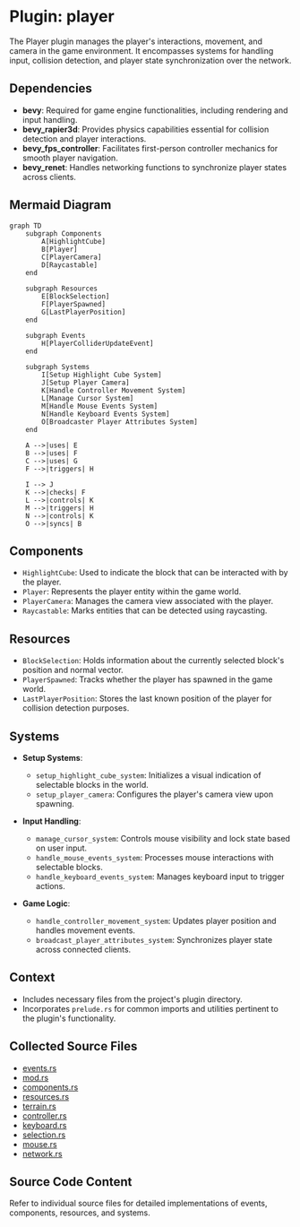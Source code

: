 # Plugin: player

The Player plugin manages the player's interactions, movement, and camera in the game environment. It encompasses systems for handling input, collision detection, and player state synchronization over the network.

## Dependencies
- **bevy**: Required for game engine functionalities, including rendering and input handling.
- **bevy_rapier3d**: Provides physics capabilities essential for collision detection and player interactions.
- **bevy_fps_controller**: Facilitates first-person controller mechanics for smooth player navigation.
- **bevy_renet**: Handles networking functions to synchronize player states across clients.

## Mermaid Diagram
```mermaid
graph TD
    subgraph Components
        A[HighlightCube]
        B[Player]
        C[PlayerCamera]
        D[Raycastable]
    end
    
    subgraph Resources
        E[BlockSelection]
        F[PlayerSpawned]
        G[LastPlayerPosition]
    end
    
    subgraph Events
        H[PlayerColliderUpdateEvent]
    end
    
    subgraph Systems
        I[Setup Highlight Cube System]
        J[Setup Player Camera]
        K[Handle Controller Movement System]
        L[Manage Cursor System]
        M[Handle Mouse Events System]
        N[Handle Keyboard Events System]
        O[Broadcaster Player Attributes System]
    end

    A -->|uses| E
    B -->|uses| F
    C -->|uses| G
    F -->|triggers| H

    I --> J
    K -->|checks| F
    L -->|controls| K
    M -->|triggers| H
    N -->|controls| K
    O -->|syncs| B
```

## Components
- `HighlightCube`: Used to indicate the block that can be interacted with by the player.
- `Player`: Represents the player entity within the game world.
- `PlayerCamera`: Manages the camera view associated with the player.
- `Raycastable`: Marks entities that can be detected using raycasting.

## Resources
- `BlockSelection`: Holds information about the currently selected block's position and normal vector.
- `PlayerSpawned`: Tracks whether the player has spawned in the game world.
- `LastPlayerPosition`: Stores the last known position of the player for collision detection purposes.

## Systems
- **Setup Systems**:
  - `setup_highlight_cube_system`: Initializes a visual indication of selectable blocks in the world.
  - `setup_player_camera`: Configures the player's camera view upon spawning.
  
- **Input Handling**:
  - `manage_cursor_system`: Controls mouse visibility and lock state based on user input.
  - `handle_mouse_events_system`: Processes mouse interactions with selectable blocks.
  - `handle_keyboard_events_system`: Manages keyboard input to trigger actions.

- **Game Logic**:
  - `handle_controller_movement_system`: Updates player position and handles movement events.
  - `broadcast_player_attributes_system`: Synchronizes player state across connected clients.

## Context
- Includes necessary files from the project's plugin directory.
- Incorporates `prelude.rs` for common imports and utilities pertinent to the plugin's functionality.

## Collected Source Files
- [events.rs](https://github.com/CuddlyBunion341/hello-bevy/blob/main/src/client/player/events.rs)
- [mod.rs](https://github.com/CuddlyBunion341/hello-bevy/blob/main/src/client/player/mod.rs)
- [components.rs](https://github.com/CuddlyBunion341/hello-bevy/blob/main/src/client/player/components.rs)
- [resources.rs](https://github.com/CuddlyBunion341/hello-bevy/blob/main/src/client/player/resources.rs)
- [terrain.rs](https://github.com/CuddlyBunion341/hello-bevy/blob/main/src/client/player/systems/terrain.rs)
- [controller.rs](https://github.com/CuddlyBunion341/hello-bevy/blob/main/src/client/player/systems/controller.rs)
- [keyboard.rs](https://github.com/CuddlyBunion341/hello-bevy/blob/main/src/client/player/systems/keyboard.rs)
- [selection.rs](https://github.com/CuddlyBunion341/hello-bevy/blob/main/src/client/player/systems/selection.rs)
- [mouse.rs](https://github.com/CuddlyBunion341/hello-bevy/blob/main/src/client/player/systems/mouse.rs)
- [network.rs](https://github.com/CuddlyBunion341/hello-bevy/blob/main/src/client/player/systems/network.rs)

## Source Code Content

Refer to individual source files for detailed implementations of events, components, resources, and systems.
